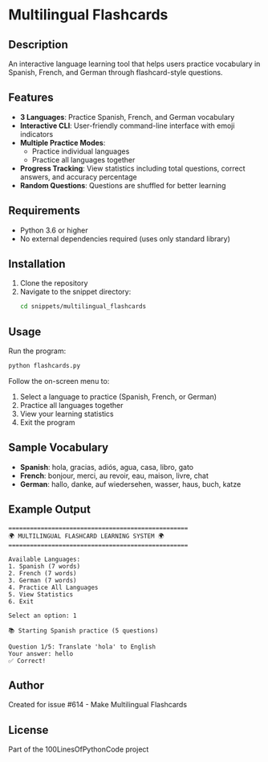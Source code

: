 # Multilingual Flashcards

## Description
An interactive language learning tool that helps users practice vocabulary in Spanish, French, and German through flashcard-style questions.

## Features
- **3 Languages**: Practice Spanish, French, and German vocabulary
- **Interactive CLI**: User-friendly command-line interface with emoji indicators
- **Multiple Practice Modes**:
  - Practice individual languages
  - Practice all languages together
- **Progress Tracking**: View statistics including total questions, correct answers, and accuracy percentage
- **Random Questions**: Questions are shuffled for better learning

## Requirements
- Python 3.6 or higher
- No external dependencies required (uses only standard library)

## Installation
1. Clone the repository
2. Navigate to the snippet directory:
   ```bash
   cd snippets/multilingual_flashcards
   ```

## Usage
Run the program:
```bash
python flashcards.py
```

Follow the on-screen menu to:
1. Select a language to practice (Spanish, French, or German)
2. Practice all languages together
3. View your learning statistics
4. Exit the program

## Sample Vocabulary
- **Spanish**: hola, gracias, adiós, agua, casa, libro, gato
- **French**: bonjour, merci, au revoir, eau, maison, livre, chat
- **German**: hallo, danke, auf wiedersehen, wasser, haus, buch, katze

## Example Output
```
==================================================
🌍 MULTILINGUAL FLASHCARD LEARNING SYSTEM 🌍
==================================================

Available Languages:
1. Spanish (7 words)
2. French (7 words)
3. German (7 words)
4. Practice All Languages
5. View Statistics
6. Exit

Select an option: 1

📚 Starting Spanish practice (5 questions)

Question 1/5: Translate 'hola' to English
Your answer: hello
✅ Correct!
```

## Author
Created for issue #614 - Make Multilingual Flashcards

## License
Part of the 100LinesOfPythonCode project
